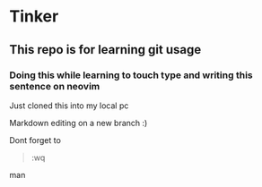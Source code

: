 # Tinker
## This repo is for learning git usage
### Doing this while learning to touch type and writing this sentence on neovim 

Just cloned this into my local pc

Markdown editing on a new branch :)

Dont forget to 

>:wq

man
